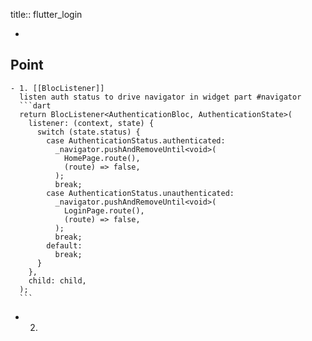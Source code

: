 title:: flutter_login

-
## Point
	- 1. [[BlocListener]]
	  listen auth status to drive navigator in widget part #navigator
	  ```dart
	  return BlocListener<AuthenticationBloc, AuthenticationState>(
	    listener: (context, state) {
	      switch (state.status) {
	        case AuthenticationStatus.authenticated:
	          _navigator.pushAndRemoveUntil<void>(
	            HomePage.route(),
	            (route) => false,
	          );
	          break;
	        case AuthenticationStatus.unauthenticated:
	          _navigator.pushAndRemoveUntil<void>(
	            LoginPage.route(),
	            (route) => false,
	          );
	          break;
	        default:
	          break;
	      }
	    },
	    child: child,
	  );
	  ```
- 2.
